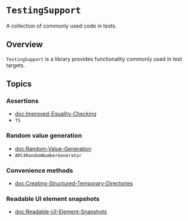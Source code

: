# ``TestingSupport``

A collection of commonly used code in tests.

## Overview

`TestingSupport` is a library provides functionality commonly used in test targets.

## Topics

### Assertions

- <doc:Improved-Equality-Checking>
- ``TS``

### Random value generation

- <doc:Random-Value-Generation>
- ``ARC4RandomNumberGenerator``

### Convenience methods

- <doc:Creating-Structured-Temporary-Directories>

### Readable UI element snapshots

- <doc:Readable-UI-Element-Snapshots>
